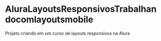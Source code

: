 # AluraLayoutsResponsivosTrabalhandocomlayoutsmobile

Projeto criando em um curso de layouts responsivos na Alura
